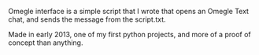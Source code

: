 Omegle interface is a simple script that I wrote that opens an Omegle Text chat, and sends the message from the script.txt. 

Made in early 2013, one of my first python projects, and more of a proof of concept than anything. 
